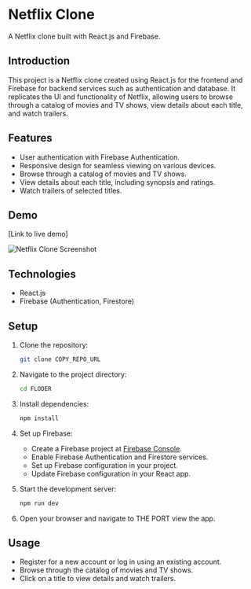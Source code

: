 # Netflix Clone

A Netflix clone built with React.js and Firebase.


## Introduction

This project is a Netflix clone created using React.js for the frontend and Firebase for backend services such as authentication and database. It replicates the UI and functionality of Netflix, allowing users to browse through a catalog of movies and TV shows, view details about each title, and watch trailers.

## Features

- User authentication with Firebase Authentication.
- Responsive design for seamless viewing on various devices.
- Browse through a catalog of movies and TV shows.
- View details about each title, including synopsis and ratings.
- Watch trailers of selected titles.

## Demo

[Link to live demo]

![Netflix Clone Screenshot](/screenshot.png)

## Technologies

- React.js
- Firebase (Authentication, Firestore)

## Setup

1. Clone the repository:

   ```bash
   git clone COPY_REPO_URL
   ```

2. Navigate to the project directory:

   ```bash
   cd FLODER
   ```

3. Install dependencies:

   ```bash
   npm install
   ```

4. Set up Firebase:
   - Create a Firebase project at [Firebase Console](https://console.firebase.google.com/).
   - Enable Firebase Authentication and Firestore services.
   - Set up Firebase configuration in your project.
   - Update Firebase configuration in your React app.

5. Start the development server:

   ```bash
   npm run dev
   ```

6. Open your browser and navigate  to THE PORT view the app.

## Usage

- Register for a new account or log in using an existing account.
- Browse through the catalog of movies and TV shows.
- Click on a title to view details and watch trailers.

